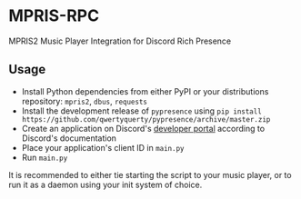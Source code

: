 # MPRIS-RPC
MPRIS2 Music Player Integration for Discord Rich Presence


## Usage
* Install Python dependencies from either PyPI or your distributions repository: `mpris2`, `dbus`, `requests`
* Install the development release of `pypresence` using `pip install https://github.com/qwertyquerty/pypresence/archive/master.zip`
* Create an application on Discord's [developer portal](https://discord.com/developers/applications) according to Discord's documentation
* Place your application's client ID in `main.py`
* Run `main.py`

It is recommended to either tie starting the script to your music player, or to run it as a daemon using your init system of choice.

